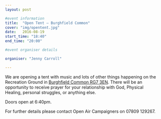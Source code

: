 ```yaml
---
layout: post

#event information
title:  "Open Tent – Burghfield Common"
cover: "img/opentent.jpg"
date:   2016-08-19
start_time: "18:40"
end_time: "20:00"

#event organiser details

organiser: "Jenny Carroll"

---
```


We are opening a tent with music and lots of other things happening on the Recreation Ground in [Burghfield Common RG7 3EN](https://www.google.co.uk/maps/place/Recreation+Rd,+Burghfield+Common,+Reading+RG7+3EN/@51.3954623,-1.0687896,17z/data=!4m5!3m4!1s0x48769eed0da1f01f:0x6d485a333aa11094!8m2!3d51.3961634!4d-1.065216). There will be an opportunity to receive prayer for your relationship with God, Physical Healing, personal struggles, or anything else.

Doors open at 6:40pm.

For further details please contact Open Air Campaigners on 07809 129267.
